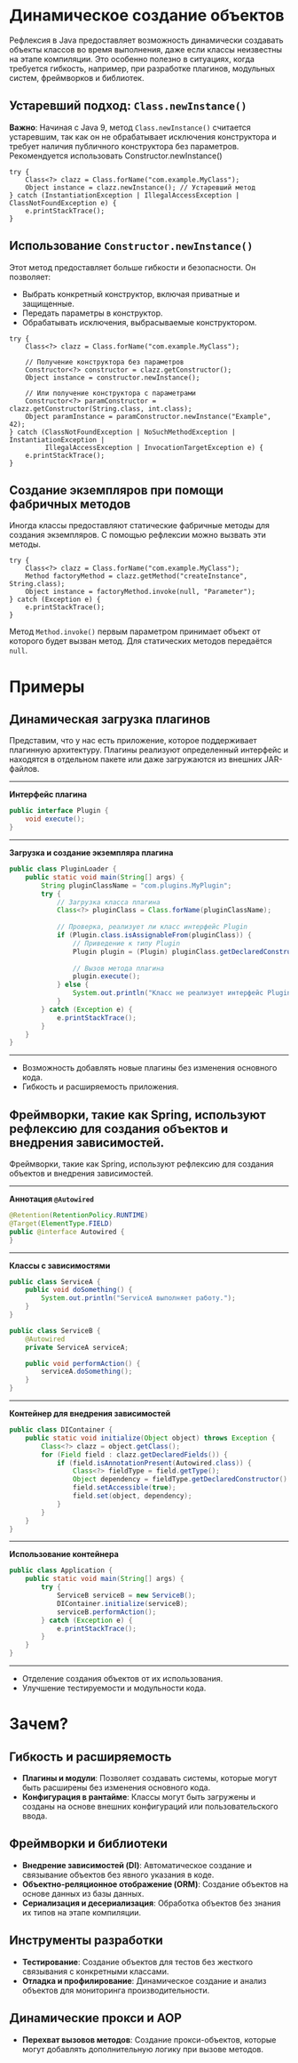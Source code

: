 # Динамическое создание объектов

Рефлексия в Java предоставляет возможность динамически создавать объекты классов во время выполнения, даже если классы
неизвестны на этапе компиляции. Это особенно полезно в ситуациях, когда требуется гибкость, например, при разработке
плагинов, модульных систем, фреймворков и библиотек.

## Устаревший подход: ```Class.newInstance()```

**Важно**: Начиная с Java 9, метод ```Class.newInstance()``` считается устаревшим, так как он не обрабатывает исключения
конструктора и требует наличия публичного конструктора без параметров. Рекомендуется использовать
Constructor.newInstance()

```
try {
    Class<?> clazz = Class.forName("com.example.MyClass");
    Object instance = clazz.newInstance(); // Устаревший метод
} catch (InstantiationException | IllegalAccessException | ClassNotFoundException e) {
    e.printStackTrace();
}
```

## Использование ```Constructor.newInstance()```

Этот метод предоставляет больше гибкости и безопасности. Он позволяет:

- Выбрать конкретный конструктор, включая приватные и защищенные.
- Передать параметры в конструктор.
- Обрабатывать исключения, выбрасываемые конструктором.

```
try {
    Class<?> clazz = Class.forName("com.example.MyClass");
    
    // Получение конструктора без параметров
    Constructor<?> constructor = clazz.getConstructor();
    Object instance = constructor.newInstance();
    
    // Или получение конструктора с параметрами
    Constructor<?> paramConstructor = clazz.getConstructor(String.class, int.class);
    Object paramInstance = paramConstructor.newInstance("Example", 42);
} catch (ClassNotFoundException | NoSuchMethodException | InstantiationException |
         IllegalAccessException | InvocationTargetException e) {
    e.printStackTrace();
}
```

## Создание экземпляров при помощи фабричных методов

Иногда классы предоставляют статические фабричные методы для создания экземпляров. С помощью рефлексии можно вызвать эти
методы.

```
try {
    Class<?> clazz = Class.forName("com.example.MyClass");
    Method factoryMethod = clazz.getMethod("createInstance", String.class);
    Object instance = factoryMethod.invoke(null, "Parameter");
} catch (Exception e) {
    e.printStackTrace();
}
```

Метод ```Method.invoke()``` первым параметром принимает объект от которого будет вызван метод. Для статических методов
передаётся ```null```.

# Примеры

## Динамическая загрузка плагинов

Представим, что у нас есть приложение, которое поддерживает плагинную архитектуру. Плагины реализуют определенный интерфейс и находятся в отдельном пакете или даже загружаются из внешних JAR-файлов.

---

**Интерфейс плагина**

```java
public interface Plugin {
    void execute();
}
```

---

**Загрузка и создание экземпляра плагина**

```java
public class PluginLoader {
    public static void main(String[] args) {
        String pluginClassName = "com.plugins.MyPlugin";
        try {
            // Загрузка класса плагина
            Class<?> pluginClass = Class.forName(pluginClassName);
            
            // Проверка, реализует ли класс интерфейс Plugin
            if (Plugin.class.isAssignableFrom(pluginClass)) {
                // Приведение к типу Plugin
                Plugin plugin = (Plugin) pluginClass.getDeclaredConstructor().newInstance();
                
                // Вызов метода плагина
                plugin.execute();
            } else {
                System.out.println("Класс не реализует интерфейс Plugin.");
            }
        } catch (Exception e) {
            e.printStackTrace();
        }
    }
}
```

---

- Возможность добавлять новые плагины без изменения основного кода.
- Гибкость и расширяемость приложения.

## Фреймворки, такие как Spring, используют рефлексию для создания объектов и внедрения зависимостей.

Фреймворки, такие как Spring, используют рефлексию для создания объектов и внедрения зависимостей.

---

**Аннотация ```@Autowired```**

```java
@Retention(RetentionPolicy.RUNTIME)
@Target(ElementType.FIELD)
public @interface Autowired {
}
```

---

**Классы с зависимостями**

```java
public class ServiceA {
    public void doSomething() {
        System.out.println("ServiceA выполняет работу.");
    }
}

public class ServiceB {
    @Autowired
    private ServiceA serviceA;

    public void performAction() {
        serviceA.doSomething();
    }
}
```

---

**Контейнер для внедрения зависимостей**

```java
public class DIContainer {
    public static void initialize(Object object) throws Exception {
        Class<?> clazz = object.getClass();
        for (Field field : clazz.getDeclaredFields()) {
            if (field.isAnnotationPresent(Autowired.class)) {
                Class<?> fieldType = field.getType();
                Object dependency = fieldType.getDeclaredConstructor().newInstance();
                field.setAccessible(true);
                field.set(object, dependency);
            }
        }
    }
}
```

---

**Использование контейнера**

```java
public class Application {
    public static void main(String[] args) {
        try {
            ServiceB serviceB = new ServiceB();
            DIContainer.initialize(serviceB);
            serviceB.performAction();
        } catch (Exception e) {
            e.printStackTrace();
        }
    }
}
```

---

- Отделение создания объектов от их использования.
- Улучшение тестируемости и модульности кода.

# Зачем?

## Гибкость и расширяемость

- **Плагины и модули**: Позволяет создавать системы, которые могут быть расширены без изменения основного кода.
- **Конфигурация в рантайме**: Классы могут быть загружены и созданы на основе внешних конфигураций или пользовательского ввода.

## Фреймворки и библиотеки

- **Внедрение зависимостей (DI)**: Автоматическое создание и связывание объектов без явного указания в коде.
- **Объектно-реляционное отображение (ORM)**: Создание объектов на основе данных из базы данных.
- **Сериализация и десериализация**: Обработка объектов без знания их типов на этапе компиляции.

## Инструменты разработки

- **Тестирование**: Создание объектов для тестов без жесткого связывания с конкретными классами.
- **Отладка и профилирование**: Динамическое создание и анализ объектов для мониторинга производительности.

## Динамические прокси и AOP

- **Перехват вызовов методов**: Создание прокси-объектов, которые могут добавлять дополнительную логику при вызове методов.
